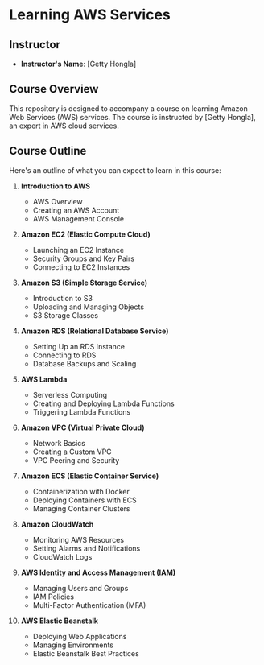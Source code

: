 # Learning AWS Services

## Instructor

- **Instructor's Name**: [Getty Hongla]
  

## Course Overview

This repository is designed to accompany a course on learning Amazon Web Services (AWS) services. The course is instructed by [Getty Hongla], an expert in AWS cloud services.


## Course Outline

Here's an outline of what you can expect to learn in this course:

1. **Introduction to AWS**
   - AWS Overview
   - Creating an AWS Account
   - AWS Management Console

2. **Amazon EC2 (Elastic Compute Cloud)**
   - Launching an EC2 Instance
   - Security Groups and Key Pairs
   - Connecting to EC2 Instances

3. **Amazon S3 (Simple Storage Service)**
   - Introduction to S3
   - Uploading and Managing Objects
   - S3 Storage Classes

4. **Amazon RDS (Relational Database Service)**
   - Setting Up an RDS Instance
   - Connecting to RDS
   - Database Backups and Scaling

5. **AWS Lambda**
   - Serverless Computing
   - Creating and Deploying Lambda Functions
   - Triggering Lambda Functions

6. **Amazon VPC (Virtual Private Cloud)**
   - Network Basics
   - Creating a Custom VPC
   - VPC Peering and Security

7. **Amazon ECS (Elastic Container Service)**
   - Containerization with Docker
   - Deploying Containers with ECS
   - Managing Container Clusters

8. **Amazon CloudWatch**
   - Monitoring AWS Resources
   - Setting Alarms and Notifications
   - CloudWatch Logs

9. **AWS Identity and Access Management (IAM)**
   - Managing Users and Groups
   - IAM Policies
   - Multi-Factor Authentication (MFA)

10. **AWS Elastic Beanstalk**
    - Deploying Web Applications
    - Managing Environments
    - Elastic Beanstalk Best Practices


